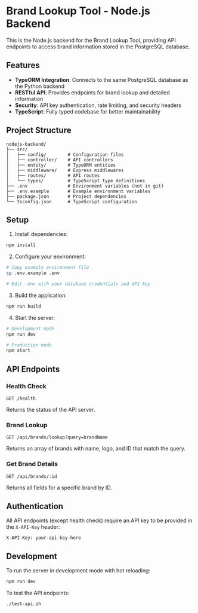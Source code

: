 # Brand Lookup Tool - Node.js Backend

This is the Node.js backend for the Brand Lookup Tool, providing API endpoints to access brand information stored in the PostgreSQL database.

## Features

- **TypeORM Integration**: Connects to the same PostgreSQL database as the Python backend
- **RESTful API**: Provides endpoints for brand lookup and detailed information
- **Security**: API key authentication, rate limiting, and security headers
- **TypeScript**: Fully typed codebase for better maintainability

## Project Structure

```
nodejs-backend/
├── src/
│   ├── config/        # Configuration files
│   ├── controller/    # API controllers
│   ├── entity/        # TypeORM entities
│   ├── middleware/    # Express middlewares
│   ├── routes/        # API routes
│   └── types/         # TypeScript type definitions
├── .env               # Environment variables (not in git)
├── .env.example       # Example environment variables
├── package.json       # Project dependencies
└── tsconfig.json      # TypeScript configuration
```

## Setup

1. Install dependencies:
```bash
npm install
```

2. Configure your environment:
```bash
# Copy example environment file
cp .env.example .env

# Edit .env with your database credentials and API key
```

3. Build the application:
```bash
npm run build
```

4. Start the server:
```bash
# Development mode
npm run dev

# Production mode
npm start
```

## API Endpoints

### Health Check
```
GET /health
```
Returns the status of the API server.

### Brand Lookup
```
GET /api/brands/lookup?query=brandName
```
Returns an array of brands with name, logo, and ID that match the query.

### Get Brand Details
```
GET /api/brands/:id
```
Returns all fields for a specific brand by ID.

## Authentication

All API endpoints (except health check) require an API key to be provided in the `X-API-Key` header:

```
X-API-Key: your-api-key-here
```

## Development

To run the server in development mode with hot reloading:
```bash
npm run dev
```

To test the API endpoints:
```bash
./test-api.sh
```
